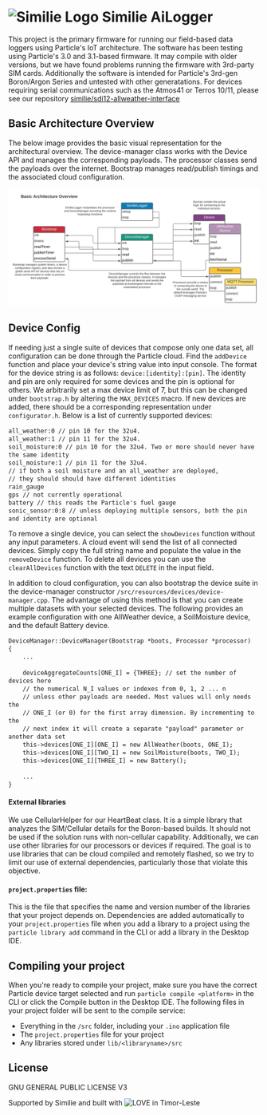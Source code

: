 # ![Similie Logo](https://cdn.similie.org/assets/similie/logo-similie-icon.svg) Similie AiLogger

This project is the primary firmware for running our field-based data loggers using Particle's IoT architecture. The software has been testing using Particle's 3.0 and 3.1-based firmware. It may compile with older versions, but we have found problems running the firmware with 3rd-party SIM cards. Additionally the software is intended for Particle's 3rd-gen Boron/Argon Series and untested with other generatations. For devices requiring serial communications such as the Atmos41 or Terros 10/11, please see our repository [similie/sdi12-allweather-interface](https://github.com/similie/sdi12-allweather-interface)

## Basic Architecture Overview

The below image provides the basic visual representation for the architectural overview. The device-manager class works with the Device API and manages the corresponding payloads. The processor classes send the payloads over the internet. Bootstrap manages read/publish timings and the associated cloud configuration.

![Similie Logger Architecture](/LoggerArchitecture.svg)

## Device Config

If needing just a single suite of devices that compose only one data set, all configuration can be done through the Particle cloud. Find the `addDevice` function and place your device's string value into input console. The format for the device string is as follows: `device:[identity]:[pin]`. The identity and pin are only required for some devices and the pin is optional for others. We arbitrarily set a max device limit of 7, but this can be changed under `bootstrap.h` by altering the `MAX_DEVICES` macro. If new devices are added, there should be a corresponding representation under `configurator.h`. Below is a list of currently supported devices:

```
all_weather:0 // pin 10 for the 32u4.
all_weather:1 // pin 11 for the 32u4.
soil_moisture:0 // pin 10 for the 32u4. Two or more should never have the same identity
soil_moisture:1 // pin 11 for the 32u4.
// if both a soil moisture and an all_weather are deployed,
// they should should have different identities
rain_gauge
gps // not currently operational
battery // this reads the Particle's fuel gauge
sonic_sensor:0:8 // unless deploying multiple sensors, both the pin and identity are optional

```

To remove a single device, you can select the `showDevices` function without any input parameters. A cloud event will send the list of all connected devices. Simply copy the full string name and populate the value in the `removeDevice` function. To delete all devices you can use the `clearAllDevices` function with the text `DELETE` in the input field.

In addition to cloud configuration, you can also bootstrap the device suite in the device-manager constructor `/src/resources/devices/device-manager.cpp`. The advantage of using this method is that you can create multiple datasets with your selected devices. The following provides an example configuration with one AllWeather device, a SoilMoisture device, and the default Battery device.

```
DeviceManager::DeviceManager(Bootstrap *boots, Processor *processor)
{
    ...

    deviceAggregateCounts[ONE_I] = {THREE}; // set the number of devices here
    // the numerical N_I values or indexes from 0, 1, 2 ... n
    // unless other payloads are needed. Most values will only needs the
    // ONE_I (or 0) for the first array dimension. By incrementing to the
    // next index it will create a separate "payload" parameter or another data set
    this->devices[ONE_I][ONE_I] = new AllWeather(boots, ONE_I);
    this->devices[ONE_I][TWO_I] = new SoilMoisture(boots, TWO_I);
    this->devices[ONE_I][THREE_I] = new Battery();

    ...
}
```

#### External libraries

We use CellularHelper for our HeartBeat class. It is a simple library that analyzes the SIM/Cellular details for the Boron-based builds. It should not be used if the solution runs with non-cellular capability. Additionally, we can use other libraries for our processors or devices if required. The goal is to use libraries that can be cloud compiled and remotely flashed, so we try to limit our use of external dependencies, particularly those that violate this objective.

#### `project.properties` file:

This is the file that specifies the name and version number of the libraries that your project depends on. Dependencies are added automatically to your `project.properties` file when you add a library to a project using the `particle library add` command in the CLI or add a library in the Desktop IDE.

## Compiling your project

When you're ready to compile your project, make sure you have the correct Particle device target selected and run `particle compile <platform>` in the CLI or click the Compile button in the Desktop IDE. The following files in your project folder will be sent to the compile service:

- Everything in the `/src` folder, including your `.ino` application file
- The `project.properties` file for your project
- Any libraries stored under `lib/<libraryname>/src`

## License

GNU GENERAL PUBLIC LICENSE V3

Supported by Similie and built with ![LOVE](https://cdn.similie.org/assets/similie/heart.png) in Timor-Leste
